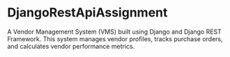 # DjangoRestApiAssignment
A Vendor Management System (VMS) built using Django and Django REST Framework. This system manages vendor profiles, tracks purchase orders, and calculates vendor performance metrics.
